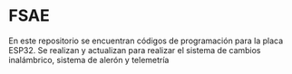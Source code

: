 # FSAE

En este repositorio se encuentran códigos de programación para la placa ESP32.
Se realizan y actualizan para realizar el sistema de cambios inalámbrico, sistema de alerón y telemetría
